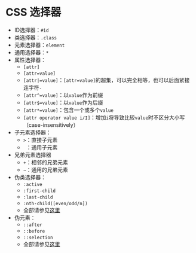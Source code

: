 # CSS 选择器

- ID选择器：`#id`
- 类选择器：`.class`
- 元素选择器：`element`
- 通用选择器：`*`
- 属性选择器：
  - `[attr]`
  - `[attr=value]`
  - `[attr|=value]`：`[attr=value]`的超集，可以完全相等，也可以后面紧接连字符`-`
  - `[attr^=value]`：以`value`作为前缀
  - `[attr$=value]`：以`value`作为后缀
  - `[attr*=value]`：包含一个或多个`value`
  - `[attr operator value i/I]`：增加`i`将导致比较`value`时不区分大小写（case-insensitively）
- 子元素选择器：
  - `>`：直接子元素
  - ` `：通用子元素
- 兄弟元素选择器
  - `+`：相邻的兄弟元素
  - `~`：通用的兄弟元素
- 伪类选择器：
  - `:active`
  - `:first-child`
  - `:last-child`
  - `:nth-child([even/odd/n])`
  - 全部请参见[这里](https://developer.mozilla.org/en-US/docs/Web/CSS/Pseudo-classes)
- 伪元素：
  - `::after`
  - `::before`
  - `::selection`
  - 全部请参见[这里](https://developer.mozilla.org/en-US/docs/Web/CSS/Pseudo-elements)

